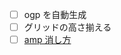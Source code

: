 
- [ ] ogp を自動生成
- [ ] グリッドの高さ揃える
- [ ] [amp 消し方](https://developers.google.com/search/docs/advanced/experience/remove-amp)